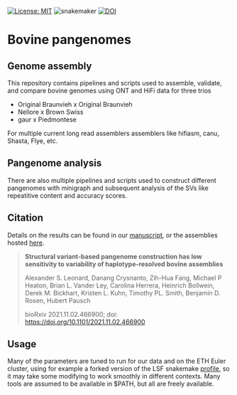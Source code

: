 [![License: MIT](https://img.shields.io/badge/License-MIT-yellow.svg)](https://opensource.org/licenses/MIT)
![snakemaker](https://github.com/AnimalGenomicsETH/bovine-assembly/workflows/snakemaker/badge.svg?branch=master)
[![DOI](https://zenodo.org/badge/DOI/10.5281/zenodo.6503779.svg)](https://doi.org/10.5281/zenodo.6503779)
# Bovine pangenomes


## Genome assembly

This repository contains pipelines and scripts used to assemble, validate, and compare bovine genomes using ONT and HiFi data for three trios
  - Original Braunvieh x Original Braunvieh
  - Nellore x Brown Swiss
  - gaur x Piedmontese

For multiple current long read assemblers assemblers like hifiasm, canu, Shasta, Flye, etc.


## Pangenome analysis

There are also multiple pipelines and scripts used to construct different pangenomes with minigraph and subsequent analysis of the SVs like repeatitive content and accuracy scores.

## Citation

Details on the results can be found in our [manuscript](https://www.biorxiv.org/content/10.1101/2021.11.02.466900v2), or the assemblies hosted [here](https://doi.org/10.5281/ZENODO.5906579). 

> **Structural variant-based pangenome construction has low sensitivity to variability of haplotype-resolved bovine assemblies**
> 
> Alexander S. Leonard, Danang Crysnanto, Zih-Hua Fang, Michael P Heaton, Brian L. Vander Ley, Carolina Herrera, Heinrich Bollwein, Derek M. Bickhart, Kristen L. Kuhn, Timothy PL. Smith, Benjamin D. Rosen, Hubert Pausch
> 
> bioRxiv 2021.11.02.466900; doi: https://doi.org/10.1101/2021.11.02.466900


## Usage
Many of the parameters are tuned to run for our data and on the ETH Euler cluster, using for example a forked version of the LSF snakemake [profile](https://github.com/AnimalGenomicsETH/snakemake_lsf), so it may take some modifying to work smoothly in different contexts. Many tools are assumed to be available in $PATH, but all are freely available.
